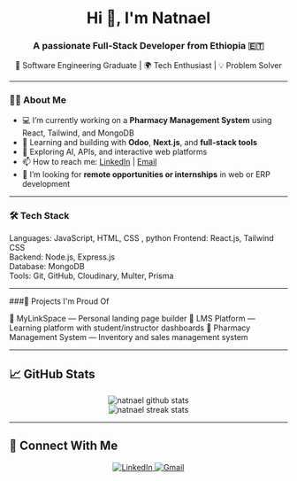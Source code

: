 <h1 align="center">Hi 👋, I'm Natnael</h1>
<h3 align="center">A passionate Full-Stack Developer from Ethiopia 🇪🇹</h3>

<p align="center">
  🚀 Software Engineering Graduate | 🌍 Tech Enthusiast | 💡 Problem Solver
</p>

---

### 👨‍💻 About Me

- 💻 I’m currently working on a **Pharmacy Management System** using React, Tailwind, and MongoDB  
- 🌱 Learning and building with **Odoo**, **Next.js**, and **full-stack tools**
- 🧠 Exploring AI, APIs, and interactive web platforms
- 📫 How to reach me: [LinkedIn](https://www.linkedin.com/in/natnael-yonas) | [Email](yonasnatnael122@gmail.com)  
- 🧳 I’m looking for **remote opportunities or internships** in web or ERP development  

---

### 🛠️ Tech Stack

Languages:   JavaScript, HTML, CSS , python 
Frontend:    React.js, Tailwind CSS  
Backend:     Node.js, Express.js  
Database:    MongoDB  
Tools:       Git, GitHub, Cloudinary, Multer, Prisma

---

###🚀 Projects I'm Proud Of

🎯 MyLinkSpace — Personal landing page builder
📘 LMS Platform — Learning platform with student/instructor dashboards
🧪 Pharmacy Management System — Inventory and sales management system

---

## 📈 GitHub Stats

<p align="center">
  <img src="https://github-readme-stats.vercel.app/api?username=natnael123&show_icons=true&theme=tokyonight" alt="natnael github stats" />
  <br />
  <img src="https://github-readme-streak-stats.herokuapp.com/?user=natnael123&theme=tokyonight" alt="natnael streak stats" />
</p>

---

## 🔗 Connect With Me

<p align="center">
  <a href="https://www.linkedin.com/in/natnael-yonas" target="_blank">
    <img alt="LinkedIn" src="https://img.shields.io/badge/LinkedIn-blue?style=flat-square&logo=linkedin">
  </a>
  <a href="mailto:yonasnatnael122@gmail.com">
    <img alt="Gmail" src="https://img.shields.io/badge/Gmail-red?style=flat-square&logo=gmail&logoColor=white">
  </a>
</p>
